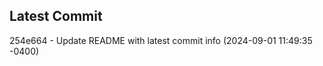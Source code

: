 
## Latest Commit
254e664 - Update README with latest commit info (2024-09-01 11:49:35 -0400) <Yunxi-Zhou>
